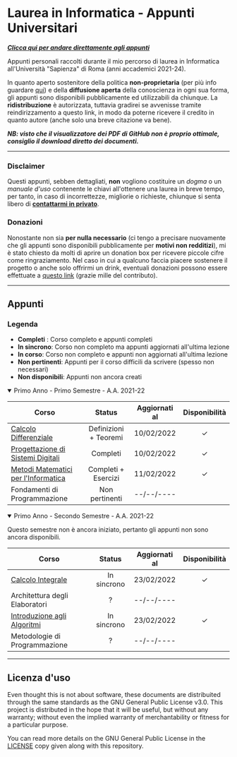 # Laurea in Informatica - Appunti Universitari

[___Clicca qui per andare direttamente agli appunti___](#Appunti)

Appunti personali raccolti durante il mio percorso di laurea in Informatica all'Università "Sapienza" di Roma (anni accademici 2021-24).

In quanto aperto sostenitore della politica __non-proprietaria__ (per più info guardare [qui](https://en.wikipedia.org/wiki/Copyleft)) e della __diffusione aperta__ della conoscienza in ogni sua forma, gli appunti sono disponibili pubblicamente ed utilizzabili da chiunque. La __ridistribuzione__ è autorizzata, tuttavia gradirei se avvenisse tramite reindirizzamento a questo link, in modo da poterne ricevere il credito in quanto autore (anche solo una breve citazione va bene).

***NB: visto che il visualizzatore dei PDF di GitHub non è proprio ottimale, consiglio il download diretto dei documenti.***

____________

### Disclaimer

Questi appunti, sebben dettagliati, __non__ vogliono costituire un _dogma_ o un _manuale d'uso_ contenente le chiavi all'ottenere una laurea in breve tempo, per tanto, in caso di incorrettezze, migliorie o richieste, chiunque si senta libero di [__contattarmi in privato__](https://t.me/Exyss).


### Donazioni

Nonostante non sia **per nulla necessario** (ci tengo a precisare nuovamente che gli appunti sono disponibili pubblicamente per **motivi non redditizi**), mi è stato chiesto da molti di aprire un donation box per ricevere piccole cifre come ringraziamento. Nel caso in cui a qualcuno faccia piacere sostenere il progetto o anche solo offrirmi un drink, eventuali donazioni possono essere effettuate a [questo link](https://www.paypal.me/exysss) (grazie mille del contributo).

__________

## Appunti

### Legenda

- __Completi__ : Corso completo e appunti completi
- __In sincrono__: Corso non completo ma appunti aggiornati all'ultima lezione
- __In corso__: Corso non completo e appunti non aggiornati all'ultima lezione
- __Non pertinenti__: Appunti per il corso difficili da scrivere (spesso non necessari)
- __Non disponibili__: Appunti non ancora creati

<details open>
<summary>Primo Anno - Primo Semestre - A.A. 2021-22</summary>

| Corso | Status | Aggiornati al | Disponibilità |
| ----- | :----: | :-----------: | :-------------: |
| [Calcolo Differenziale](./Primo%20Anno/Calcolo%20Differenziale.pdf) | Definizioni + Teoremi | 10/02/2022 | &check; |
| [Progettazione di Sistemi Digitali](./Primo%20Anno/Progettazione%20di%20Sistemi%20Digitali.pdf) | Completi | 10/02/2022 |  &check; |
| [Metodi Matematici per l'Informatica](./Primo%20Anno/Metodi%20Matematici%20per%20l'Informatica.pdf) | Completi + Esercizi | 11/02/2022 | &check; |
| Fondamenti di Programmazione | Non pertinenti | --/--/---- | | 

</details>

<details open>
<summary>Primo Anno - Secondo Semestre - A.A. 2021-22</summary>

Questo semestre non è ancora iniziato, pertanto gli appunti non sono ancora disponibili.

| Corso | Status | Aggiornati al | Disponibilità |
| ----- | :----: | :-----------: | :-------------: |
| [Calcolo Integrale](./Primo%20Anno/Calcolo%20Integrale.pdf) | In sincrono | 23/02/2022 | &check; |
| Architettura degli Elaboratori | ? | --/--/---- |   |
| [Introduzione agli Algoritmi](./Primo%20Anno/Introduzione%20agli%20Algoritmi.pdf) | In sincrono | 23/02/2022 | &check; |
| Metodologie di Programmazione | ? | --/--/---- | | 
</details>

________

## Licenza d'uso

Even thought this is not about software, these documents are distribuited through the same standards as the GNU General Public License v3.0. This project is distributed in the hope that it will be useful, but without any warranty; without even the implied warranty of merchantability or fitness for a particular purpose.

You can read more details on the GNU General Public License in the [LICENSE](./LICENSE) copy given along with this repository.
